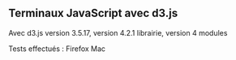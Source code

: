 Terminaux JavaScript avec d3.js
-------

Avec d3.js version 3.5.17, version 4.2.1 librairie, version 4 modules

Tests effectués : Firefox Mac

